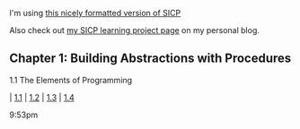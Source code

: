 
I'm using [this nicely formatted version of SICP](https://sarabander.github.io/sicp/)

Also check out [my SICP learning project page](https://blog.justinmallone.com/sicp-project/) on my personal blog.

## Chapter 1: Building Abstractions with Procedures

1.1 The Elements of Programming

| [1.1](/sicp_exercises/chapter_01/exercise-1-01) | [1.2](/sicp_exercises/chapter_01/exercise-1-02) | [1.3](/sicp_exercises/chapter_01/exercise-1-03) | [1.4](/sicp_exercises/chapter_01/exercise-1-04)

9:53pm
